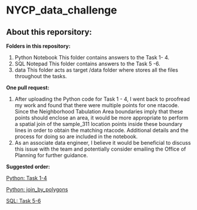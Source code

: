 # NYCP_data_challenge

## About this reporsitory: 
**Folders in this repository:** 
1. Python Notebook
    This folder contains answers to the Task 1- 4.  
3. SQL Notepad 
    This folder contains answers to the Task 5 -6. 
6. data
    This folder acts as target /data folder where stores all the files throughout the tasks. 

**One pull request:** 
1. After uploading the Python code for Task 1 - 4, I went back to proofread my work and found that there were multiple points for one ntacode. Since the Neighborhood Tabulation Area boundaries imply that these points should enclose an area, it would be more appropriate to perform a spatial join of the sample_311 location points inside these boundary lines in order to obtain the matching ntacode. Additional details and the process for doing so are included in the notebook.
2. As an associate data engineer, I believe it would be beneficial to discuss this issue with the team and potentially consider emailing the Office of Planning for further guidance.

**Suggested order:** 

[Python: Task 1-4](/Python_Notebook/Task-1-4.ipynb)

[Python: join_by_polygons](join_by_polygons/Python_Notebook/join_by_polygons.ipynb)

[SQL: Task 5-6](./SQL%20Notepad/Task-5-6.ipynb)



